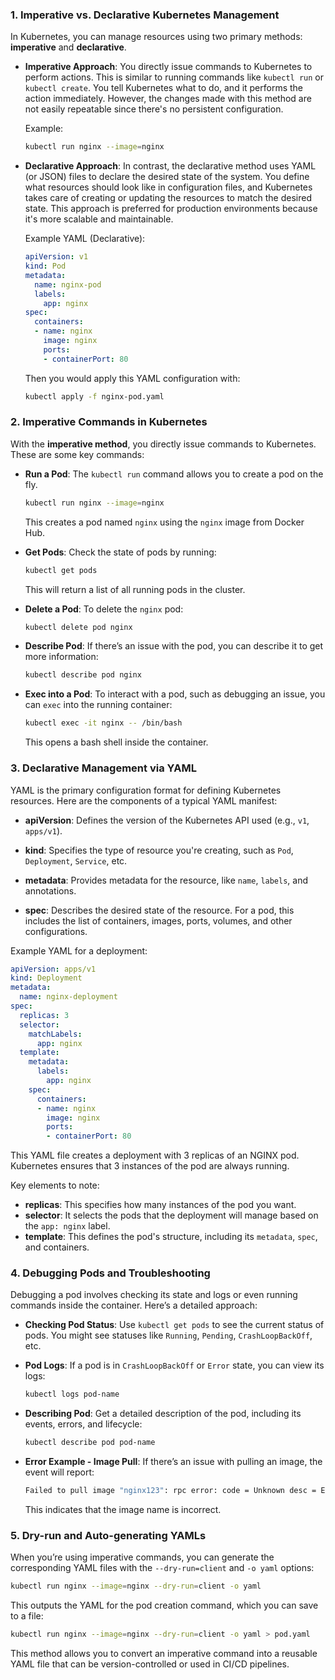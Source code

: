 ### 1. **Imperative vs. Declarative Kubernetes Management**
   
   In Kubernetes, you can manage resources using two primary methods: **imperative** and **declarative**.

   - **Imperative Approach**: You directly issue commands to Kubernetes to perform actions. This is similar to running commands like `kubectl run` or `kubectl create`. You tell Kubernetes what to do, and it performs the action immediately. However, the changes made with this method are not easily repeatable since there's no persistent configuration.
   
     Example: 
     ```bash
     kubectl run nginx --image=nginx
     ```

   - **Declarative Approach**: In contrast, the declarative method uses YAML (or JSON) files to declare the desired state of the system. You define what resources should look like in configuration files, and Kubernetes takes care of creating or updating the resources to match the desired state. This approach is preferred for production environments because it's more scalable and maintainable.
     
     Example YAML (Declarative):
     ```yaml
     apiVersion: v1
     kind: Pod
     metadata:
       name: nginx-pod
       labels:
         app: nginx
     spec:
       containers:
       - name: nginx
         image: nginx
         ports:
         - containerPort: 80
     ```

     Then you would apply this YAML configuration with:
     ```bash
     kubectl apply -f nginx-pod.yaml
     ```

### 2. **Imperative Commands in Kubernetes**

   With the **imperative method**, you directly issue commands to Kubernetes. These are some key commands:

   - **Run a Pod**: 
     The `kubectl run` command allows you to create a pod on the fly.
     ```bash
     kubectl run nginx --image=nginx
     ```
     This creates a pod named `nginx` using the `nginx` image from Docker Hub.
     
   - **Get Pods**: 
     Check the state of pods by running:
     ```bash
     kubectl get pods
     ```
     This will return a list of all running pods in the cluster.

   - **Delete a Pod**: 
     To delete the `nginx` pod:
     ```bash
     kubectl delete pod nginx
     ```
     
   - **Describe Pod**: 
     If there’s an issue with the pod, you can describe it to get more information:
     ```bash
     kubectl describe pod nginx
     ```

   - **Exec into a Pod**: 
     To interact with a pod, such as debugging an issue, you can `exec` into the running container:
     ```bash
     kubectl exec -it nginx -- /bin/bash
     ```
     This opens a bash shell inside the container.

### 3. **Declarative Management via YAML**

   YAML is the primary configuration format for defining Kubernetes resources. Here are the components of a typical YAML manifest:
   
   - **apiVersion**: Defines the version of the Kubernetes API used (e.g., `v1`, `apps/v1`).
   
   - **kind**: Specifies the type of resource you're creating, such as `Pod`, `Deployment`, `Service`, etc.
   
   - **metadata**: Provides metadata for the resource, like `name`, `labels`, and annotations.
   
   - **spec**: Describes the desired state of the resource. For a pod, this includes the list of containers, images, ports, volumes, and other configurations.
   
   Example YAML for a deployment:
   ```yaml
   apiVersion: apps/v1
   kind: Deployment
   metadata:
     name: nginx-deployment
   spec:
     replicas: 3
     selector:
       matchLabels:
         app: nginx
     template:
       metadata:
         labels:
           app: nginx
       spec:
         containers:
         - name: nginx
           image: nginx
           ports:
           - containerPort: 80
   ```

   This YAML file creates a deployment with 3 replicas of an NGINX pod. Kubernetes ensures that 3 instances of the pod are always running.

   Key elements to note:
   - **replicas**: This specifies how many instances of the pod you want.
   - **selector**: It selects the pods that the deployment will manage based on the `app: nginx` label.
   - **template**: This defines the pod's structure, including its `metadata`, `spec`, and containers.

### 4. **Debugging Pods and Troubleshooting**

   Debugging a pod involves checking its state and logs or even running commands inside the container. Here’s a detailed approach:

   - **Checking Pod Status**: 
     Use `kubectl get pods` to see the current status of pods. You might see statuses like `Running`, `Pending`, `CrashLoopBackOff`, etc.
   
   - **Pod Logs**: 
     If a pod is in `CrashLoopBackOff` or `Error` state, you can view its logs:
     ```bash
     kubectl logs pod-name
     ```
   
   - **Describing Pod**: 
     Get a detailed description of the pod, including its events, errors, and lifecycle:
     ```bash
     kubectl describe pod pod-name
     ```
   
   - **Error Example - Image Pull**: 
     If there’s an issue with pulling an image, the event will report:
     ```bash
     Failed to pull image "nginx123": rpc error: code = Unknown desc = Error response from daemon: manifest for nginx123 not found
     ```
     This indicates that the image name is incorrect.

### 5. **Dry-run and Auto-generating YAMLs**

   When you’re using imperative commands, you can generate the corresponding YAML files with the `--dry-run=client` and `-o yaml` options:
   
   ```bash
   kubectl run nginx --image=nginx --dry-run=client -o yaml
   ```

   This outputs the YAML for the pod creation command, which you can save to a file:
   ```bash
   kubectl run nginx --image=nginx --dry-run=client -o yaml > pod.yaml
   ```

   This method allows you to convert an imperative command into a reusable YAML file that can be version-controlled or used in CI/CD pipelines.
